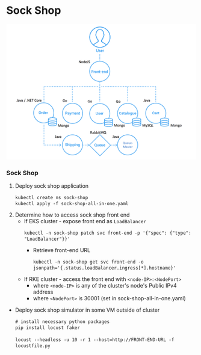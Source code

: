 # Sock Shop

![sock shop topology](https://raw.githubusercontent.com/microservices-demo/microservices-demo.github.io/0ac7e0e579d83ce04e14f3b0942f7a463b72da74/assets/Architecture.png)

### Sock Shop
1. Deploy sock shop application
    ```
    kubectl create ns sock-shop
    kubectl apply -f sock-shop-all-in-one.yaml
    ```
2. Determine how to access sock shop front end
    * If EKS cluster - expose front end as `LoadBalancer`
        ```
        kubectl -n sock-shop patch svc front-end -p '{"spec": {"type": "LoadBalancer"}}'
        ```
      * Retrieve front-end URL
        ```
        kubectl -n sock-shop get svc front-end -o jsonpath='{.status.loadBalancer.ingress[*].hostname}'
        ```
    * If RKE cluster - access the front end with `<node-IP>:<NodePort>`
      * where `<node-IP>` is any of the cluster's node's Public IPv4 address
      * where `<NodePort>` is 30001 (set in sock-shop-all-in-one.yaml)
      
* Deploy sock shop simulator in some VM outside of cluster
    ```
    # install necessary python packages
    pip install locust faker
    
    locust --headless -u 10 -r 1 --host=http://FRONT-END-URL -f locustfile.py
    ```
